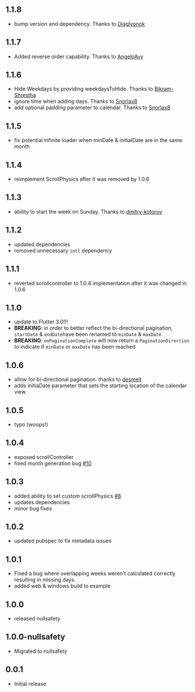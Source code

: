 ## 1.1.8
* bump version and dependency. Thanks to [Diaglyonok](https://github.com/casvanluijtelaar/paged_vertical_calendar/pull/45)

## 1.1.7
* Added reverse order capability. Thanks to [AngeloAvv](https://github.com/casvanluijtelaar/paged_vertical_calendar/pull/43)

## 1.1.6
* Hide Weekdays by providing weekdaysToHide. Thanks to [Bikram-Shrestha](https://github.com/casvanluijtelaar/paged_vertical_calendar/pull/34)
* ignore time when adding days. Thanks to [Snorlax8](https://github.com/casvanluijtelaar/paged_vertical_calendar/pull/35)
* add optional padding parameter to calendar. Thanks to [Snorlax8](https://github.com/casvanluijtelaar/paged_vertical_calendar/pull/36)

## 1.1.5
* fix potential infinite loader when minDate & initialDate are in the same month

## 1.1.4
* reimplement ScrollPhysics after it was removed by 1.0.6

## 1.1.3
* ability to start the week on Sunday. Thanks to [dmitry-kotorov](https://github.com/casvanluijtelaar/paged_vertical_calendar/pull/20)

## 1.1.2
* updated dependencies
* removed unnecessary `intl` dependency 

## 1.1.1
* reverted scrollcontroller to 1.0.4 implementation after it was changed in 1.0.6

## 1.1.0
* update to Flutter 3.0!!!
* **BREAKING**: in order to better reflect the bi-directional pagination, `startDate` & `endDate`have been renamed to `minDate` & `maxDate`
* **BREAKING**: `onPaginationComplete` will now return a `PaginationDirection` to indicate if `minDate` or `maxDate` has been reached

## 1.0.6
* allow for bi-directional pagination. thanks to [desmeit](https://github.com/casvanluijtelaar/paged_vertical_calendar/pull/13)
* adds initiaDate parameter that sets the starting location of the calendar view.
## 1.0.5

* typo (woops!)

## 1.0.4

* exposed scrollController
* fixed month generation bug [#10](https://github.com/casvanluijtelaar/paged_vertical_calendar/pull/10)

## 1.0.3

* added ability to set custom scrollPhysics [#8](https://github.com/casvanluijtelaar/paged_vertical_calendar/pull/8)
* updates dependencies
* minor bug fixes

## 1.0.2

* updated pubspec to fix metadata issues

## 1.0.1

* Fixed a bug where overlapping weeks weren't calculated correctly resulting in missing days.
* added web & windows build to example

## 1.0.0

* released nullsafety


## 1.0.0-nullsafety

* Migrated to nullsafety


## 0.0.1

* Initial release
